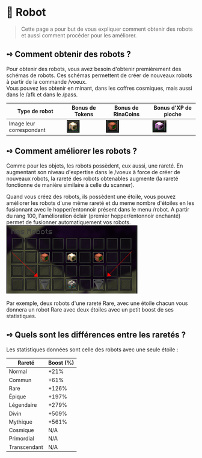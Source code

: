 # 🤖 Robot
> Cette page a pour but de vous expliquer comment obtenir des robots et aussi comment procéder pour les améliorer.

## **➺** Comment obtenir des robots ?
Pour obtenir des robots, vous avez besoin d'obtenir premièrement des schémas de robots. Ces schémas permettent de créer de nouveaux robots à partir de la commande /voeux.  
Vous pouvez les obtenir en minant, dans les coffres cosmiques, mais aussi dans le /afk et dans le /pass.  

| Type de robot            | Bonus de Tokens                          | Bonus de RinaCoins                      | Bonus d'XP de pioche                     |
|--------------------------|------------------------------------------|-----------------------------------------|------------------------------------------|
| Image leur correspondant | ![Robot Tokens](../ressources/robots/robot_token.PNG) | ![Robot RinaCoins](../ressources/robots/robot_rc.PNG) | ![Robot XP de pioche](../ressources/robots/robot_xp.PNG) |

## **➺** Comment améliorer les robots ?
Comme pour les objets, les robots possèdent, eux aussi, une rareté. En augmentant son niveau d'expertise dans le /voeux à force de créer de nouveaux robots, la rareté des robots obtenables augmente (la rareté fonctionne de manière similaire à celle du scanner).  

Quand vous créez des robots, ils possèdent une étoile, vous pouvez améliorer les robots d'une même rareté et du meme nombre d'étoiles en les fusionnant avec le hopper/entonnoir présent dans le menu /robot. A partir du rang 100, l'amélioration éclair (premier hopper/entonnoir enchanté) permet de fusionner automatiquement vos robots.  
![img.png](../ressources/robots/robot_menu.PNG)

Par exemple, deux robots d'une rareté Rare, avec une étoile chacun vous donnera un robot Rare avec deux étoiles avec un petit boost de ses statistiques.

## **➺** Quels sont les différences entre les raretés ?
Les statistiques données sont celle des robots avec une seule étoile :

| Rareté       | Boost (%) |
|--------------|-----------|
| Normal       | +21%      |
| Commun       | +61%      |
| Rare         | +126%     |
| Épique       | +197%     |
| Légendaire   | +279%     |
| Divin        | +509%     |
| Mythique     | +561%     |
| Cosmique     | N/A       |
| Primordial   | N/A       |
| Transcendant | N/A       |
